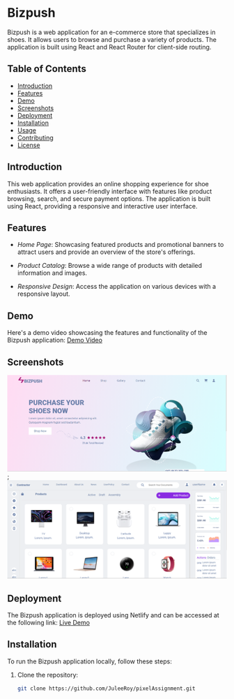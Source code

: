 # Bizpush

Bizpush is a web application for an e-commerce store that specializes in shoes. It allows users to browse and purchase a variety of products. The application is built using React and React Router for client-side routing.

## Table of Contents

- [Introduction](#introduction)
- [Features](#features)
- [Demo](#demo)
- [Screenshots](#screenshots)
- [Deployment](#deployment)
- [Installation](#installation)
- [Usage](#usage)
- [Contributing](#contributing)
- [License](#license)

## Introduction

This web application provides an online shopping experience for shoe enthusiasts. It offers a user-friendly interface with features like product browsing, search, and secure payment options. The application is built using React, providing a responsive and interactive user interface.

## Features

- *Home Page*: Showcasing featured products and promotional banners to attract users and provide an overview of the store's offerings.
- *Product Catalog*: Browse a wide range of products with detailed information and images.

- *Responsive Design*: Access the application on various devices with a responsive layout.


## Demo

Here's a demo video showcasing the features and functionality of the Bizpush application: [Demo Video]("")

## Screenshots

<!-- - [Home Page](#home-page)
- [Shop Page](#shop-page) -->




![Homepage](./src/assets/Screenshots/desktopview/desktop.png);
![Shop](./src//assets//Screenshots/desktopview/shop.png)





## Deployment

The Bizpush application is deployed using Netlify and can be accessed at the following link: [Live Demo](https://pixel-assignment.vercel.app/)

## Installation

To run the Bizpush application locally, follow these steps:

1. Clone the repository:

   ```bash
   git clone https://github.com/JuleeRoy/pixelAssignment.git